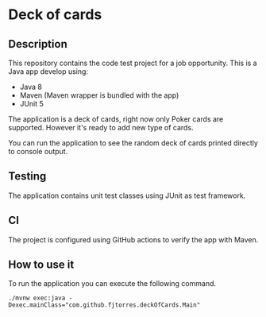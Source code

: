 # Deck of cards

## Description
This repository contains the code test project for a job opportunity. This is a Java app develop using:

- Java 8
- Maven (Maven wrapper is bundled with the app)
- JUnit 5

The application is a deck of cards, right now only Poker cards are supported. However it's ready to add new type of cards.

You can run the application to see the random deck of cards printed directly to console output.

## Testing

The application contains unit test classes using JUnit as test framework.

## CI

The project is configured using GitHub actions to verify the app with Maven.

## How to use it

To run the application you can execute the following command. 

```
./mvnw exec:java -Dexec.mainClass="com.github.fjtorres.deckOfCards.Main"
